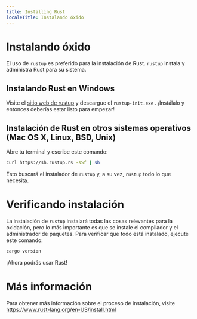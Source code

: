 ```yaml
---
title: Installing Rust
localeTitle: Instalando óxido
---
```

# Instalando óxido

El uso de `rustup` es preferido para la instalación de Rust. `rustup` instala y administra Rust para su sistema.

## Instalando Rust en Windows

Visite el [sitio web de rustup](https://rustup.rs) y descargue el `rustup-init.exe` . ¡Instálalo y entonces deberías estar listo para empezar!

## Instalación de Rust en otros sistemas operativos (Mac OS X, Linux, BSD, Unix)

Abre tu terminal y escribe este comando:

```sh
curl https://sh.rustup.rs -sSf | sh 
```

Esto buscará el instalador de `rustup` y, a su vez, `rustup` todo lo que necesita.

# Verificando instalación

La instalación de `rustup` instalará todas las cosas relevantes para la oxidación, pero lo más importante es que se instale el compilador y el administrador de paquetes. Para verificar que todo está instalado, ejecute este comando:

```sh
cargo version 
```

¡Ahora podrás usar Rust!

# Más información

Para obtener más información sobre el proceso de instalación, visite https://www.rust-lang.org/en-US/install.html
